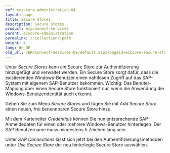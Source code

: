 ```yaml
---
ref: ecs-core-administration-04
layout: page
title: Secure Stores
description: Secure Stores
product: erpconnect-services
parent: ecscore-administration
permalink: /:collection/:path
weight: 4
lang: de_DE
old_url: /ERPConnect-Services-DE/default.aspx?pageid=ecscore-secure-store
---
```


Unter *Secure Stores* kann ein Secure Store zur Authentifzierung hinzugefügt und verwaltet werden. 
Ein Secure Store sorgt dafür, dass die existierenden Windows-Benutzer einen nahtlosen Zugriff auf das SAP-System mit eigenem SAP-Benutzer bekommen.
Wichtig: Das Benuter-Mapping über einen Secure Store funktioniert nur, wenn die Anwendung die Windows-Benutzeridentität auch erkennt.

Gehen Sie zum Menü *Secure Stores* und fügen Sie mit *Add Secure Store* einen neuen, frei benennbaren Secure Store hinzu.

Mit dem Karteireiter *Credentials* können Sie nun entsprechende SAP-Anmeldedaten für einen oder mehrere Windows-Benutzer hinterlegen. Der SAP Benutzername muss mindestens 5 Zeichen lang sein.

Unter *SAP Connections* lässt sich jetzt bei den Authentifizierungsmethoden unter *Use Secure Store* der neu hinterlegte Secure Store auswählen.